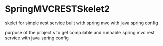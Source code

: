 # SpringMVCRESTSkelet2
skelet for simple rest service built with spring mvc with java spring config

purpose of the project s to get compilable and runnable spring mvc rest service with java spring config
